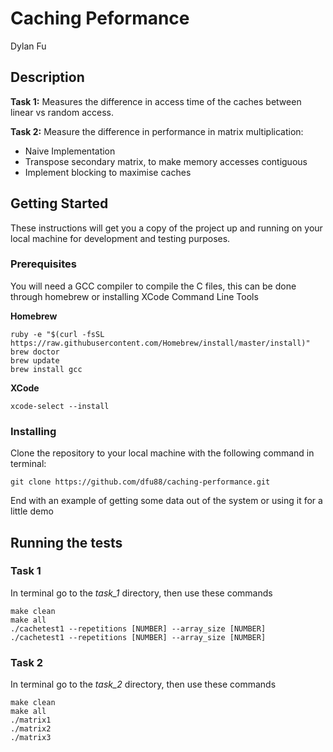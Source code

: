 # Caching Peformance

Dylan Fu

## Description

**Task 1:** Measures the difference in access time of the caches between linear vs random access.

**Task 2:** Measure the difference in performance in matrix multiplication:
  * Naive Implementation
  * Transpose secondary matrix, to make memory accesses contiguous
  * Implement blocking to maximise caches

## Getting Started

These instructions will get you a copy of the project up and running on your local machine for development and testing purposes.

### Prerequisites

You will need a GCC compiler to compile the C files, this can be done through homebrew or installing XCode Command Line Tools

**Homebrew**
```
ruby -e "$(curl -fsSL https://raw.githubusercontent.com/Homebrew/install/master/install)"
brew doctor
brew update
brew install gcc
```
**XCode**
```
xcode-select --install
```

### Installing

Clone the repository to your local machine with the following command in terminal:

```
git clone https://github.com/dfu88/caching-performance.git
```


End with an example of getting some data out of the system or using it for a little demo

## Running the tests

### Task 1
In terminal go to the *task_1* directory, then use these commands
```
make clean
make all
./cachetest1 --repetitions [NUMBER] --array_size [NUMBER]
./cachetest1 --repetitions [NUMBER] --array_size [NUMBER]
```

### Task 2
In terminal go to the *task_2* directory, then use these commands
```
make clean
make all
./matrix1
./matrix2
./matrix3
```
